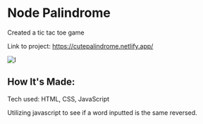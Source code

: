 # Node Palindrome
Created a tic tac toe game

Link to project: https://cutepalindrome.netlify.app/

![l](https://user-images.githubusercontent.com/101950707/168533156-5163ab4e-28fa-41b9-838b-29f2c95b48d4.png)


## How It's Made:
Tech used: HTML, CSS, JavaScript

Utilizing javascript to see if a word inputted is the same reversed.


